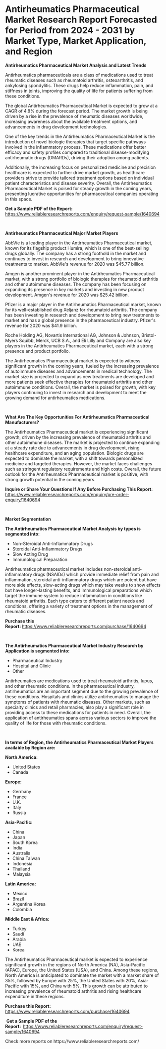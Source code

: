 <p><h1>Antirheumatics Pharmaceutical Market Research Report Forecasted for Period from 2024 -  2031 by Market Type, Market Application, and Region</h1></p><p><strong>Antirheumatics Pharmaceutical Market Analysis and Latest Trends</strong></p>
<p><p>Antirheumatics pharmaceuticals are a class of medications used to treat rheumatic diseases such as rheumatoid arthritis, osteoarthritis, and ankylosing spondylitis. These drugs help reduce inflammation, pain, and stiffness in joints, improving the quality of life for patients suffering from these conditions.</p><p>The global Antirheumatics Pharmaceutical Market is expected to grow at a CAGR of 4.8% during the forecast period. The market growth is being driven by a rise in the prevalence of rheumatic diseases worldwide, increasing awareness about the available treatment options, and advancements in drug development technologies.</p><p>One of the key trends in the Antirheumatics Pharmaceutical Market is the introduction of novel biologic therapies that target specific pathways involved in the inflammatory process. These medications offer better efficacy and safety profiles compared to traditional disease-modifying antirheumatic drugs (DMARDs), driving their adoption among patients.</p><p>Additionally, the increasing focus on personalized medicine and precision healthcare is expected to further drive market growth, as healthcare providers strive to provide tailored treatment options based on individual patient characteristics and disease severity. Overall, the Antirheumatics Pharmaceutical Market is poised for steady growth in the coming years, presenting lucrative opportunities for pharmaceutical companies operating in this space.</p></p>
<p><strong>Get a Sample PDF of the Report:&nbsp;</strong> <a href="https://www.reliableresearchreports.com/enquiry/request-sample/1640694">https://www.reliableresearchreports.com/enquiry/request-sample/1640694</a></p>
<p>&nbsp;</p>
<p><strong>Antirheumatics Pharmaceutical Major Market Players</strong></p>
<p><p>AbbVie is a leading player in the Antirheumatics Pharmaceutical market, known for its flagship product Humira, which is one of the best-selling drugs globally. The company has a strong foothold in the market and continues to invest in research and development to bring innovative treatments to market. AbbVie's revenue for 2020 was $45.77 billion.</p><p>Amgen is another prominent player in the Antirheumatics Pharmaceutical market, with a strong portfolio of biologic therapies for rheumatoid arthritis and other autoimmune diseases. The company has been focusing on expanding its presence in key markets and investing in new product development. Amgen's revenue for 2020 was $25.42 billion.</p><p>Pfizer is a major player in the Antirheumatics Pharmaceutical market, known for its well-established drug Xeljanz for rheumatoid arthritis. The company has been investing in research and development to bring new treatments to market and has a global presence in the pharmaceutical industry. Pfizer's revenue for 2020 was $41.9 billion.</p><p>Roche Holding AG, Novartis International AG, Johnson & Johnson, Bristol-Myers Squibb, Merck, UCB S.A., and Eli Lilly and Company are also key players in the Antirheumatics Pharmaceutical market, each with a strong presence and product portfolio.</p><p>The Antirheumatics Pharmaceutical market is expected to witness significant growth in the coming years, fueled by the increasing prevalence of autoimmune diseases and advancements in medical technology. The market size is projected to expand as new treatments are developed and more patients seek effective therapies for rheumatoid arthritis and other autoimmune conditions. Overall, the market is poised for growth, with key players continuing to invest in research and development to meet the growing demand for antirheumatics medications.</p></p>
<p>&nbsp;</p>
<p><strong>What Are The Key Opportunities For Antirheumatics Pharmaceutical Manufacturers?</strong></p>
<p><p>The Antirheumatics Pharmaceutical market is experiencing significant growth, driven by the increasing prevalence of rheumatoid arthritis and other autoimmune diseases. The market is projected to continue expanding at a steady rate due to advancements in drug development, rising healthcare expenditure, and an aging population. Biologic drugs are expected to dominate the market, with a shift towards personalized medicine and targeted therapies. However, the market faces challenges such as stringent regulatory requirements and high costs. Overall, the future outlook for the Antirheumatics Pharmaceutical market is positive, with strong growth potential in the coming years.</p></p>
<p><strong>Inquire or Share Your Questions If Any Before Purchasing This Report:</strong> <a href="https://www.reliableresearchreports.com/enquiry/pre-order-enquiry/1640694">https://www.reliableresearchreports.com/enquiry/pre-order-enquiry/1640694</a></p>
<p>&nbsp;</p>
<p><strong>Market Segmentation</strong></p>
<p><strong>The Antirheumatics Pharmaceutical Market Analysis by types is segmented into:</strong></p>
<p><ul><li>Non-Steroidal Anti-Inflammatory Drugs</li><li>Steroidal Anti-Inflammatory Drugs</li><li>Slow Acting Drug</li><li>Immunological Preparation</li></ul></p>
<p><p>Antirheumatics pharmaceutical market includes non-steroidal anti-inflammatory drugs (NSAIDs) which provide immediate relief from pain and inflammation, steroidal anti-inflammatory drugs which are potent but have more side effects, slow-acting drugs which may take weeks to show effects but have longer-lasting benefits, and immunological preparations which target the immune system to reduce inflammation in conditions like rheumatoid arthritis. Each type caters to different patient needs and conditions, offering a variety of treatment options in the management of rheumatic diseases.</p></p>
<p><strong>Purchase this Report:&nbsp;</strong><a href="https://www.reliableresearchreports.com/purchase/1640694">https://www.reliableresearchreports.com/purchase/1640694</a></p>
<p>&nbsp;</p>
<p><strong>The Antirheumatics Pharmaceutical Market Industry Research by Application is segmented into:</strong></p>
<p><ul><li>Pharmaceutical Industry</li><li>Hospital and Clinic</li><li>Other</li></ul></p>
<p><p>Antirheumatics are medications used to treat rheumatoid arthritis, lupus, and other rheumatic conditions. In the pharmaceutical industry, antirheumatics are an important segment due to the growing prevalence of these conditions. Hospitals and clinics utilize antirheumatics to manage the symptoms of patients with rheumatic diseases. Other markets, such as specialty clinics and retail pharmacies, also play a significant role in providing access to these medications for patients in need. Overall, the application of antirheumatics spans across various sectors to improve the quality of life for those with rheumatic conditions.</p></p>
<p>&nbsp;</p>
<p><strong>In terms of Region, the Antirheumatics Pharmaceutical Market Players available by Region are:</strong></p>
<p>
    <p> <strong> North America: </strong>
        <ul>
            <li>United States</li>
            <li>Canada</li>
        </ul>
        </p> 
    <p> <strong> Europe: </strong>
        <ul>
            <li>Germany</li>
            <li>France</li>
            <li>U.K.</li>
            <li>Italy</li>
            <li>Russia</li>
        </ul>
        </p> 
    <p> <strong> Asia-Pacific: </strong>
        <ul>
            <li>China</li>
            <li>Japan</li>
            <li>South Korea</li>
            <li>India</li>
            <li>Australia</li>
            <li>China Taiwan</li>
            <li>Indonesia</li>
            <li>Thailand</li>
            <li>Malaysia</li>
        </ul>
        </p> 
    <p> <strong> Latin America: </strong>
        <ul>
            <li>Mexico</li>
            <li>Brazil</li>
            <li>Argentina Korea</li>
            <li>Colombia</li>
        </ul>
        </p> 
    <p> <strong> Middle East & Africa: </strong>
        <ul>
            <li>Turkey</li>
            <li>Saudi</li>
            <li>Arabia</li>
            <li>UAE</li>
            <li>Korea</li>
        </ul>
    </p>
    </p>
<p><p>The Antirheumatics Pharmaceutical market is expected to experience significant growth in the regions of North America (NA), Asia-Pacific (APAC), Europe, the United States (USA), and China. Among these regions, North America is anticipated to dominate the market with a market share of 35%, followed by Europe with 25%, the United States with 20%, Asia-Pacific with 15%, and China with 5%. This growth can be attributed to increasing prevalence of rheumatoid arthritis and rising healthcare expenditure in these regions.</p></p>
<p><strong>Purchase this Report: </strong><a href="https://www.reliableresearchreports.com/purchase/1640694">https://www.reliableresearchreports.com/purchase/1640694</a></p>
<p>&nbsp;<strong>Get a Sample PDF of the Report:&nbsp;&nbsp;</strong><a href="https://www.reliableresearchreports.com/enquiry/request-sample/1640694">https://www.reliableresearchreports.com/enquiry/request-sample/1640694</a></p>
<p><strong></strong></p>
<p>Check more reports on https://www.reliableresearchreports.com/</p>